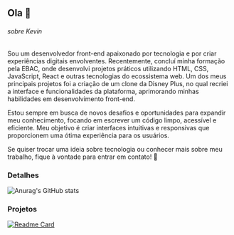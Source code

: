 ## Ola 👋

###### sobre Kevin



Sou um desenvolvedor front-end apaixonado por tecnologia e por criar experiências digitais envolventes. Recentemente, concluí minha formação pela EBAC, onde desenvolvi projetos práticos utilizando HTML, CSS, JavaScript, React e outras tecnologias do ecossistema web. Um dos meus principais projetos foi a criação de um clone da Disney Plus, no qual recriei a interface e funcionalidades da plataforma, aprimorando minhas habilidades em desenvolvimento front-end.

Estou sempre em busca de novos desafios e oportunidades para expandir meu conhecimento, focando em escrever um código limpo, acessível e eficiente. Meu objetivo é criar interfaces intuitivas e responsivas que proporcionem uma ótima experiência para os usuários.

Se quiser trocar uma ideia sobre tecnologia ou conhecer mais sobre meu trabalho, fique à vontade para entrar em contato! 🚀


### Detalhes

![Anurag's GitHub stats](https://github-readme-stats.vercel.app/api?username=kevinsilvasebastiao&show_icons=true&theme=dark)


### Projetos

[![Readme Card](https://github-readme-stats.vercel.app/api/pin/?username=kevinsilvasebastiao&repo=cloneDisneyplus&theme=dark)](https://github.com/kevinsilvasebastiao/cloneDisneyplus)

